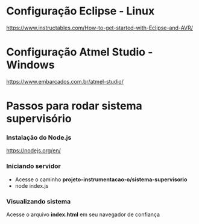 # Configuração Eclipse - Linux
https://www.instructables.com/How-to-get-started-with-Eclipse-and-AVR/

# Configuração Atmel Studio - Windows
https://www.embarcados.com.br/atmel-studio/

# Passos para rodar sistema supervisório
### Instalação do Node.js
https://nodejs.org/en/

### Iniciando servidor
- Acesse o caminho **projeto-instrumentacao-o/sistema-supervisorio**
- node index.js

### Visualizando sistema
Acesse o arquivo **index.html** em seu navegador de confiança
